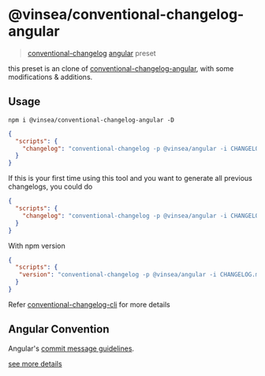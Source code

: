 # @vinsea/conventional-changelog-angular

> [conventional-changelog](https://github.com/ajoslin/conventional-changelog) [angular](https://github.com/angular/angular) preset

this preset is an clone of [conventional-changelog-angular](https://www.npmjs.com/package/conventional-changelog-angular), with some modifications & additions.

## Usage
```
npm i @vinsea/conventional-changelog-angular -D
```
```json
{
  "scripts": {
    "changelog": "conventional-changelog -p @vinsea/angular -i CHANGELOG.md -s"
  }
}
```
If this is your first time using this tool and you want to generate all previous changelogs, you could do
```json
{
  "scripts": {
    "changelog": "conventional-changelog -p @vinsea/angular -i CHANGELOG.md -s -r 0"
  }
}
```
With npm version
```json
{
  "scripts": {
   "version": "conventional-changelog -p @vinsea/angular -i CHANGELOG.md -s && git add CHANGELOG.md"
  }
}
```
Refer [conventional-changelog-cli](https://www.npmjs.com/package/conventional-changelog-cli) for more details

## Angular Convention

Angular's [commit message guidelines](https://github.com/angular/angular/blob/master/CONTRIBUTING.md#commit).

[see more details](https://github.com/conventional-changelog/conventional-changelog/blob/master/packages/conventional-changelog-angular/README.md)